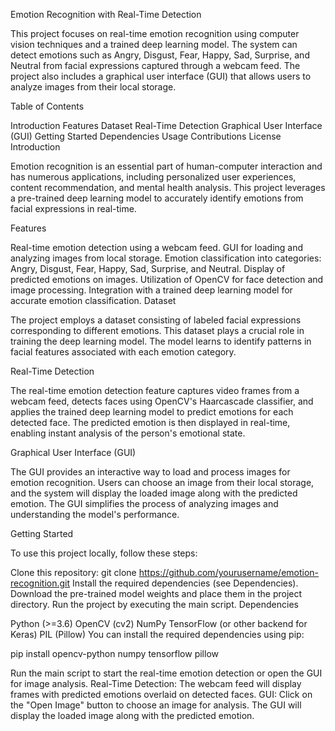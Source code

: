 Emotion Recognition with Real-Time Detection

This project focuses on real-time emotion recognition using computer vision techniques and a trained deep learning model. The system can detect emotions such as Angry, Disgust, Fear, Happy, Sad, Surprise, and Neutral from facial expressions captured through a webcam feed. The project also includes a graphical user interface (GUI) that allows users to analyze images from their local storage.

Table of Contents

Introduction
Features
Dataset
Real-Time Detection
Graphical User Interface (GUI)
Getting Started
Dependencies
Usage
Contributions
License
Introduction

Emotion recognition is an essential part of human-computer interaction and has numerous applications, including personalized user experiences, content recommendation, and mental health analysis. This project leverages a pre-trained deep learning model to accurately identify emotions from facial expressions in real-time.

Features

Real-time emotion detection using a webcam feed.
GUI for loading and analyzing images from local storage.
Emotion classification into categories: Angry, Disgust, Fear, Happy, Sad, Surprise, and Neutral.
Display of predicted emotions on images.
Utilization of OpenCV for face detection and image processing.
Integration with a trained deep learning model for accurate emotion classification.
Dataset

The project employs a dataset consisting of labeled facial expressions corresponding to different emotions. This dataset plays a crucial role in training the deep learning model. The model learns to identify patterns in facial features associated with each emotion category.

Real-Time Detection

The real-time emotion detection feature captures video frames from a webcam feed, detects faces using OpenCV's Haarcascade classifier, and applies the trained deep learning model to predict emotions for each detected face. The predicted emotion is then displayed in real-time, enabling instant analysis of the person's emotional state.

Graphical User Interface (GUI)

The GUI provides an interactive way to load and process images for emotion recognition. Users can choose an image from their local storage, and the system will display the loaded image along with the predicted emotion. The GUI simplifies the process of analyzing images and understanding the model's performance.

Getting Started

To use this project locally, follow these steps:

Clone this repository: git clone https://github.com/yourusername/emotion-recognition.git
Install the required dependencies (see Dependencies).
Download the pre-trained model weights and place them in the project directory.
Run the project by executing the main script.
Dependencies

Python (>=3.6)
OpenCV (cv2)
NumPy
TensorFlow (or other backend for Keras)
PIL (Pillow)
You can install the required dependencies using pip:

pip install opencv-python numpy tensorflow pillow


Run the main script to start the real-time emotion detection or open the GUI for image analysis.
Real-Time Detection: The webcam feed will display frames with predicted emotions overlaid on detected faces.
GUI: Click on the "Open Image" button to choose an image for analysis. The GUI will display the loaded image along with the predicted emotion.
